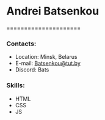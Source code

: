 # Andrei Batsenkou

=====================

### Contacts:

- Location: Minsk, Belarus
- E-mail: Batsenkou@tut.by
- Discord: Bats

### Skills:

- HTML
- CSS
- JS
